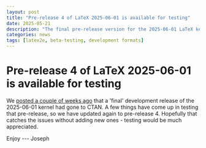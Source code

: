 ```yaml
---
layout: post
title: "Pre-release 4 of LaTeX 2025-06-01 is available for testing"
date: 2025-05-21
description: "The final pre-release version for the 2025-06-01 LaTeX kernel to CTAN over the weekend."
categories: news
tags: [latex2e, beta-testing, development formats]
---
```


# Pre-release 4 of LaTeX 2025-06-01 is available for testing

We [posted a couple of weeks ago](/news/2025/05/05/latex-dev-3/) that a 'final'
development release of the 2025-06-01 kernel had gone to CTAN. A few things
have come up in testing that pre-release, so we have updated again to
pre-release 4. Hopefully that catches the issues without adding new ones -
testing would be much appreciated.

Enjoy --- Joseph


